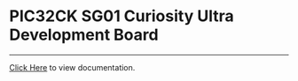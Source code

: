 # PIC32CK SG01 Curiosity Ultra Development Board

-------

[Click Here](https://onlinedocs.microchip.com/v2/keyword-lookup?keyword=PIC32CK_SG01_CURIOSITY_ULTRA_DEVELOPMENT_BOARD&redirect=true) to view documentation.